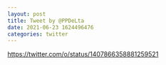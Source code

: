 ```yaml
--- 
layout: post 
title: Tweet by @PPDeLta 
date: 2021-06-23 1624496476 
categories: twitter 
--- 
```

https://twitter.com/o/status/1407866358881259521